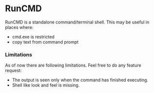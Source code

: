 # RunCMD

RunCMD is a standalone command/terminal shell. This may be useful in places where:

  - cmd.exe is restricted
  - copy text from command prompt

### Limitations
As of now there are following limitations. Feel free to do any feature request:
* The output is seen only when the command has finished executing.
* Shell like look and feel is missing.
